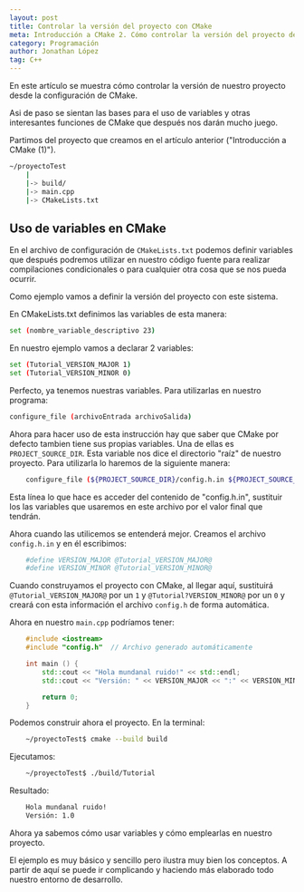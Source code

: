 ```yaml
---
layout: post
title: Controlar la versión del proyecto con CMake
meta: Introducción a CMake 2. Cómo controlar la versión del proyecto desde la configuración de CMake
category: Programación
author: Jonathan López
tag: C++
---
```


En este artículo se muestra cómo controlar la versión de nuestro proyecto desde la configuración de CMake. 

Asi de paso se sientan las bases para el uso de variables y otras interesantes funciones de CMake que después nos darán mucho juego.

Partimos del proyecto que creamos en el artículo anterior ("Introducción a CMake (1)").


~~~ bash
~/proyectoTest
    |
    |-> build/
    |-> main.cpp
    |-> CMakeLists.txt
~~~
    
## Uso de variables en CMake

En el archivo de configuración de `CMakeLists.txt` podemos definir variables que después podremos utilizar en nuestro código fuente para realizar compilaciones condicionales o para cualquier otra cosa que se nos pueda ocurrir.

Como ejemplo vamos a definir la versión del proyecto con este sistema.

En CMakeLists.txt definimos las variables de esta manera:

~~~ bash
set (nombre_variable_descriptivo 23)
~~~

En nuestro ejemplo vamos a declarar 2 variables:

~~~ bash
set (Tutorial_VERSION_MAJOR 1)
set (Tutorial_VERSION_MINOR 0)
~~~

Perfecto, ya tenemos nuestras variables. Para utilizarlas en nuestro programa:

~~~ bash
configure_file (archivoEntrada archivoSalida)
~~~

Ahora para hacer uso de esta instrucción hay que saber que CMake por defecto tambien tiene sus propias variables. Una de ellas es `PROJECT_SOURCE_DIR`. Esta variable nos dice el directorio "raíz" de nuestro proyecto. Para utilizarla lo haremos de la siguiente manera:

~~~ bash
    configure_file (${PROJECT_SOURCE_DIR}/config.h.in ${PROJECT_SOURCE_DIR}/config.h)
~~~

Esta línea lo que hace es acceder del contenido de "config.h.in", sustituir los las variables que usaremos en este archivo por el valor final que tendrán.

Ahora cuando las utilicemos se entenderá mejor. Creamos el archivo `config.h.in` y en él escribimos:

~~~ bash
    #define VERSION_MAJOR @Tutorial_VERSION_MAJOR@
    #define VERSION_MINOR @Tutorial_VERSION_MINOR@
~~~

Cuando construyamos el proyecto con CMake, al llegar aquí, sustituirá `@Tutorial_VERSION_MAJOR@` por un `1` y `@Tutorial?VERSION_MINOR@` por un `0` y creará con esta información el archivo `config.h` de forma automática.

Ahora en nuestro `main.cpp` podríamos tener:

~~~ cpp
    #include <iostream>
    #include "config.h"  // Archivo generado automáticamente

    int main () {
        std::cout << "Hola mundanal ruido!" << std::endl;
        std::cout << "Versión: " << VERSION_MAJOR << ":" << VERSION_MINOR << std::endl;

        return 0;
    }
~~~

Podemos construir ahora el proyecto. En la terminal:

~~~ bash
    ~/proyectoTest$ cmake --build build
~~~

Ejecutamos:

~~~ bash
    ~/proyectoTest$ ./build/Tutorial
~~~

Resultado:

~~~ bash
    Hola mundanal ruido!
    Versión: 1.0
~~~

Ahora ya sabemos cómo usar variables y cómo emplearlas en nuestro proyecto.

El ejemplo es muy básico y sencillo pero ilustra muy bien los conceptos. A partir de aquí se puede ir complicando y haciendo más elaborado todo nuestro entorno de desarrollo.